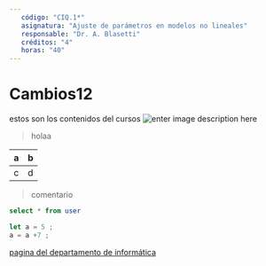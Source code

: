 ```yaml
---
   código: "CIQ.1*"
   asignatura: "Ajuste de parámetros en modelos no lineales"
   responsable: "Dr. A. Blasetti"
   créditos: "4"
   horas: "40"
---
```

# Cambios12
estos son los contenidos del cursos
![enter image description here](https://i1.wp.com/diariocronica.com.ar/wp-content/uploads/2018/11/borrador-autom%C3%A1tico-133.jpg?fit=1200,800&ssl=1)

> holaa

| a | b |
|---|---|
| c | d |

> comentario



```sql
select * from user
```

```javascript
let a = 5 ;
a = a +7 ;
```
[pagina del departamento de informática](http://www.dinfo.ing.unp.edu.ar)
<!--stackedit_data:
eyJoaXN0b3J5IjpbOTc5NzUwNTIxLDE3MjEyNDYyNjcsLTQ0Mz
cyNDAwNCwtODAxNDE3NDE0LDIwNzQ1MDc1MTcsMjk3NzcxNzQy
LC0xNDc4OTY0MDMzLDEwMzkyNjc0ODgsLTczNzQ2ODI4NywxNz
gwNzYzMjM0LC04MDE0MTc0MTQsMTMzMzAxMTc3MSwtNDQzNzI0
MDA0LDIwNzQ1MDc1MTcsMjk3NzcxNzQyLC0xNDc4OTY0MDMzLD
EwMzkyNjc0ODgsLTczNzQ2ODI4NywxNzgwNzYzMjM0LC04MDE0
MTc0MTRdfQ==
-->